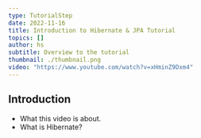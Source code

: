 ```yaml
---
type: TutorialStep
date: 2022-11-16
title: Introduction to Hibernate & JPA Tutorial
topics: []
author: hs
subtitle: Overview to the tutorial
thumbnail: ./thumbnail.png
video: "https://www.youtube.com/watch?v=xHminZ9Dxm4"
---
```


## Introduction

- What this video is about.
- What is Hibernate?
